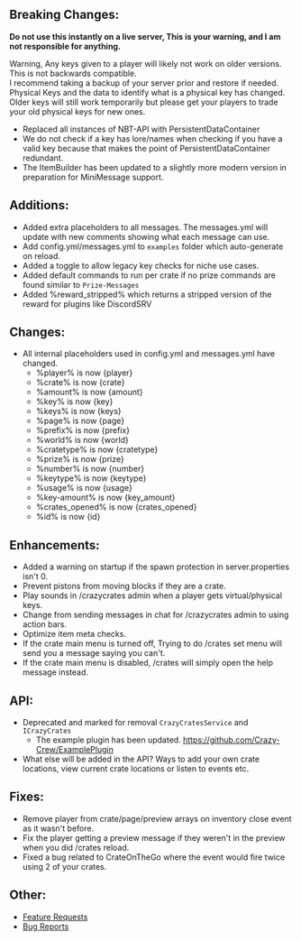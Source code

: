 ## Breaking Changes:
**Do not use this instantly on a live server, This is your warning, and I am not responsible for anything.**

Warning, Any keys given to a player will likely not work on older versions. This is not backwards compatible.<br>
I recommend taking a backup of your server prior and restore if needed.<br>
Physical Keys and the data to identify what is a physical key has changed.<br>
Older keys will still work temporarily but please get your players to trade your old physical keys for new ones.

* Replaced all instances of NBT-API with PersistentDataContainer
* We do not check if a key has lore/names when checking if you have a valid key because that makes the point of PersistentDataContainer redundant.
* The ItemBuilder has been updated to a slightly more modern version in preparation for MiniMessage support.

## Additions:
* Added extra placeholders to all messages. The messages.yml will update with new comments showing what each message can use.
* Add config.yml/messages.yml to `examples` folder which auto-generate on reload.
* Added a toggle to allow legacy key checks for niche use cases.
* Added default commands to run per crate if no prize commands are found similar to `Prize-Messages`
* Added %reward_stripped% which returns a stripped version of the reward for plugins like DiscordSRV

## Changes:
* All internal placeholders used in config.yml and messages.yml have changed.
  * %player% is now {player}
  * %crate% is now {crate}
  * %amount% is now {amount}
  * %key% is now {key}
  * %keys% is now {keys}
  * %page% is now {page}
  * %prefix% is now {prefix}
  * %world% is now {world}
  * %cratetype% is now {cratetype}
  * %prize% is now {prize}
  * %number% is now {number}
  * %keytype% is now {keytype}
  * %usage% is now {usage}
  * %key-amount% is now {key_amount}
  * %crates_opened% is now {crates_opened}
  * %id% is now {id}

## Enhancements:
* Added a warning on startup if the spawn protection in server.properties isn't 0.
* Prevent pistons from moving blocks if they are a crate.
* Play sounds in /crazycrates admin when a player gets virtual/physical keys.
* Change from sending messages in chat for /crazycrates admin to using action bars.
* Optimize item meta checks.
* If the crate main menu is turned off, Trying to do /crates set menu will send you a message saying you can't.
* If the crate main menu is disabled, /crates will simply open the help message instead.

## API:
* Deprecated and marked for removal `CrazyCratesService` and `ICrazyCrates`
  * The example plugin has been updated. https://github.com/Crazy-Crew/ExamplePlugin
* What else will be added in the API? Ways to add your own crate locations, view current crate locations or listen to events etc.

## Fixes:
* Remove player from crate/page/preview arrays on inventory close event as it wasn't before.
* Fix the player getting a preview message if they weren't in the preview when you did /crates reload.
* Fixed a bug related to CrateOnTheGo where the event would fire twice using 2 of your crates.

## Other:
* [Feature Requests](https://github.com/Crazy-Crew/CrazyCrates/issues)
* [Bug Reports](https://github.com/Crazy-Crew/CrazyCrates/issues)
